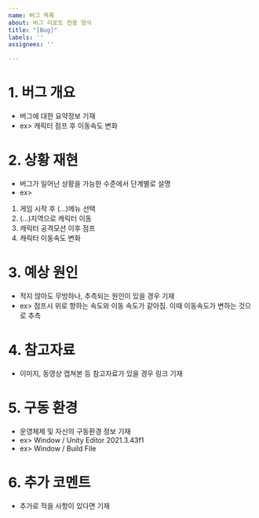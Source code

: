 ```yaml
---
name: 버그 목록
about: 버그 리포트 전용 양식
title: "[Bug]"
labels: ''
assignees: ''

---
```


# 1. 버그 개요
- 버그에 대한 요약정보 기재
- ex> 캐릭터 점프 후 이동속도 변화

# 2. 상황 재현
- 버그가 일어난 상황을 가능한 수준에서 단계별로 설명
- ex>
1. 게임 시작 후 (...)메뉴 선택
2. (...)지역으로 캐릭터 이동
3. 캐릭터 공격모션 이후 점프
4. 캐릭터 이동속도 변화

# 3. 예상 원인
- 적지 않아도 무방하나, 추측되는 원인이 있을 경우 기재
- ex> 점프시 위로 향하는 속도와 이동 속도가 같아짐. 이때 이동속도가 변하는 것으로 추측

# 4. 참고자료
- 이미지, 동영상 캡쳐본 등 참고자료가 있을 경우 링크 기재

# 5. 구동 환경
- 운영체제 및 자신의 구동환경 정보 기재
- ex> Window / Unity Editor 2021.3.43f1
- ex> Window / Build File

# 6. 추가 코멘트
- 추가로 적을 사항이 있다면 기재
